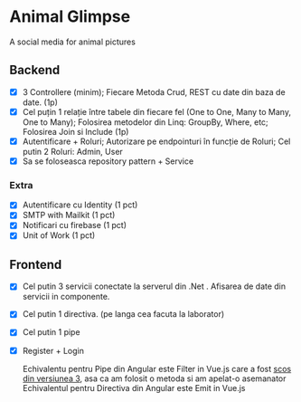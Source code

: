 # Animal Glimpse
A social media for animal pictures
## Backend    
- [X] 3 Controllere (minim); Fiecare Metoda Crud, REST cu date din baza de date. (1p)
- [X] Cel puțin 1 relație între tabele din fiecare fel (One to One, Many to Many, One to Many); Folosirea metodelor din Linq: GroupBy, Where, etc; Folosirea Join si Include (1p)
- [X] Autentificare + Roluri; Autorizare pe endpointuri în funcție de Roluri; Cel putin 2 Roluri: Admin, User
- [X] Sa se foloseasca repository pattern + Service
### Extra  
- [X] Autentificare cu Identity (1 pct)  
- [X] SMTP with Mailkit (1 pct)
- [X] Notificari cu firebase (1 pct)
- [X] Unit of Work (1 pct)
## Frontend
- [X] Cel putin 3 servicii conectate la serverul din .Net . Afisarea de date din servicii in componente.
- [X] Cel putin 1 directiva. (pe langa cea facuta la laborator)
- [X] Cel putin 1 pipe
- [X] Register + Login

    Echivalentu pentru Pipe din Angular este Filter in Vue.js care a fost [scos din versiunea 3](https://v3-migration.vuejs.org/breaking-changes/filters.html), asa ca am folosit o metoda si am apelat-o asemanator  
    Echivalentul pentru Directiva din Angular este Emit in Vue.js
